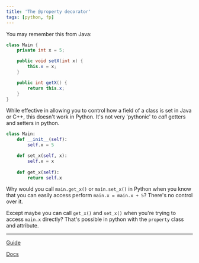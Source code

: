 ```yaml
---
title: 'The @property decorator'
tags: [python, fp]
---
```


You may remember this from Java:

```java
class Main {
    private int x = 5;

    public void setX(int x) {
        this.x = x;
    }

    public int getX() {
        return this.x;
    }
}
```

While effective in allowing you to control how a field of a class is set in Java or C++, this doesn't work in Python. It's not very 'pythonic' to *call* getters and setters in python.

```python
class Main:
    def __init__(self):
        self.x = 5

    def set_x(self, x):
        self.x = x
    
    def get_x(self):
        return self.x
```

Why would you call `main.get_x()` or `main.set_x()` in Python when you know that you can easily access perform `main.x = main.x + 5`? There's no control over it.

Except maybe you can call `get_x()` and `set_x()` when you're trying to access `main.x` directly? That's possible in python with the `property` class and attribute.

-----

[Guide](https://www.programiz.com/python-programming/property)

[Docs](https://docs.python.org/3/library/functions.html?highlight=property#property)
